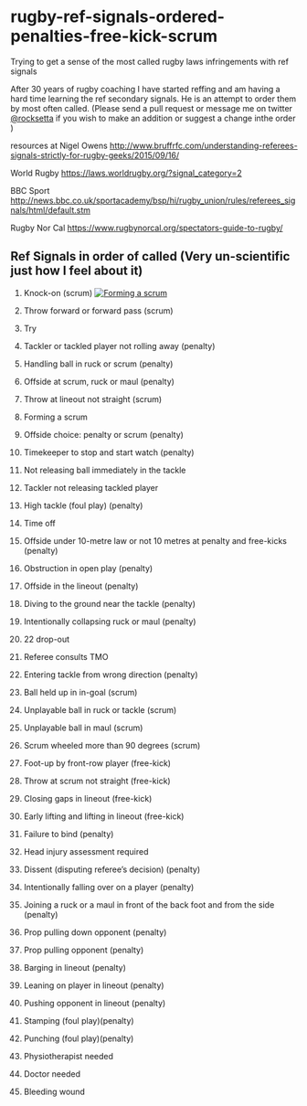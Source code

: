 # rugby-ref-signals-ordered-penalties-free-kick-scrum
Trying to get a sense of the most called rugby laws infringements with ref signals


After 30 years of rugby coaching I have started reffing and am having a hard time learning the ref secondary signals. He is an attempt to order them by most often called. (Please send a pull request or message me on twitter [@rocksetta](https://twitter.com/rocksetta) if you wish to make an addition or suggest a change inthe order )


resources at
Nigel Owens  http://www.bruffrfc.com/understanding-referees-signals-strictly-for-rugby-geeks/2015/09/16/


World Rugby https://laws.worldrugby.org/?signal_category=2

BBC Sport http://news.bbc.co.uk/sportacademy/bsp/hi/rugby_union/rules/referees_signals/html/default.stm

Rugby Nor Cal  https://www.rugbynorcal.org/spectators-guide-to-rugby/

## Ref Signals in order of called (Very un-scientific just how I feel about it) 


1. Knock-on (scrum)    [![Forming a scrum](https://laws.worldrugby.org/?signal_category=3&videoid=6)](https://laws.worldrugby.org/?signal_category=3&videoid=6 "title")
1. Throw forward or forward pass (scrum)
1. Try 
1. Tackler or tackled player not rolling away (penalty)
1. Handling ball in ruck or scrum (penalty)

1. Offside at scrum, ruck or maul (penalty)
1. Throw at lineout not straight (scrum)
1. Forming a scrum
1. Offside choice: penalty or scrum (penalty)
1. Timekeeper to stop and start watch (penalty)

1. Not releasing ball immediately in the tackle
1. Tackler not releasing tackled player
1. High tackle (foul play) (penalty)
1. Time off
1. Offside under 10-metre law or not 10 metres at penalty and free-kicks (penalty)

1. Obstruction in open play (penalty)
1. Offside in the lineout (penalty)
1. Diving to the ground near the tackle (penalty)
1. Intentionally collapsing ruck or maul (penalty)
1. 22 drop-out

1. Referee consults TMO
1. Entering tackle from wrong direction (penalty)
1. Ball held up in in-goal (scrum)
1. Unplayable ball in ruck or tackle (scrum)
1. Unplayable ball in maul (scrum)

1. Scrum wheeled more than 90 degrees (scrum)
1. Foot-up by front-row player (free-kick)
1. Throw at scrum not straight (free-kick)
1. Closing gaps in lineout (free-kick)
1. Early lifting and lifting in lineout (free-kick)

1. Failure to bind (penalty)
1. Head injury assessment required
1. Dissent (disputing referee’s decision) (penalty)
1. Intentionally falling over on a player (penalty)
1. Joining a ruck or a maul in front of the back foot and from the side (penalty)

1. Prop pulling down opponent (penalty)
1. Prop pulling opponent (penalty)
1. Barging in lineout (penalty)
1. Leaning on player in lineout (penalty)
1. Pushing opponent in lineout (penalty)

1. Stamping (foul play)(penalty)
1. Punching (foul play)(penalty)
1. Physiotherapist needed
1. Doctor needed
1. Bleeding wound


